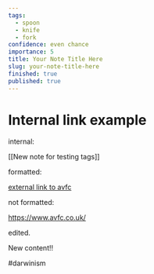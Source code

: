 ```yaml
---
tags:
  - spoon
  - knife
  - fork
confidence: even chance
importance: 5
title: Your Note Title Here
slug: your-note-title-here
finished: true
published: true
---
```


# Internal link example

internal:

[[New note for testing tags]]

formatted:  

[external link to avfc](https://www.avfc.co.uk/)

not formatted:

https://www.avfc.co.uk/ 

edited.

New content!!

#darwinism 


